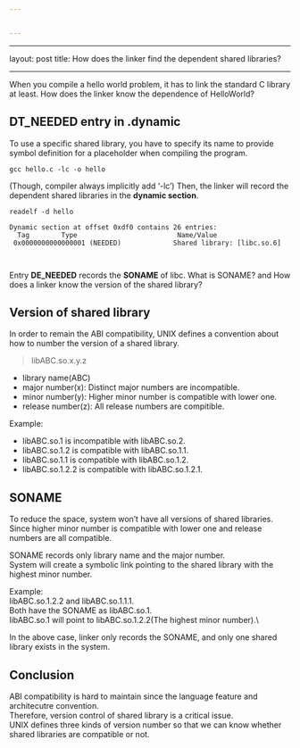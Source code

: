```yaml
---


---
```


<hr>
<p>layout: post
title: How does the linker find the dependent shared libraries?</p>
<hr>
<p>When you compile a hello world problem, it has to link the standard C library at least. How does the linker know the dependence of HelloWorld?</p>
<h2 id="dt_needed-entry-in-.dynamic">DT_NEEDED entry in .dynamic</h2>
<p>To use a specific shared library, you have to specify its name to provide symbol definition for a placeholder when compiling the program.</p>
<pre><code>gcc hello.c -lc -o hello
</code></pre>
<p>(Though, compiler always implicitly add ‘-lc’)
Then, the  linker will record the dependent shared libraries in the <strong>dynamic section</strong>.</p>
<pre><code>readelf -d hello
</code></pre>
<pre><code>Dynamic section at offset 0xdf0 contains 26 entries:
  Tag        Type                         Name/Value
 0x0000000000000001 (NEEDED)             Shared library: [libc.so.6]

</code></pre>
<p>Entry <strong>DE_NEEDED</strong> records the <strong>SONAME</strong> of libc.
What is SONAME? and How does a linker know the version of the shared library?</p>
<h2 id="version-of-shared-library">Version of shared library</h2>
<p>In order to remain the ABI compatibility,  UNIX defines a convention about how to number the version of a shared library.</p>
<blockquote>
<p>libABC.so.x.y.z</p>
</blockquote>
<ul>
<li>library name(ABC)</li>
<li>major number(x): Distinct major numbers are incompatible.</li>
<li>minor number(y): Higher minor number is compatible with lower one.</li>
<li>release number(z): All release numbers are compitible.</li>
</ul>
<p>Example:</p>
<ul>
<li>libABC.so.1 is incompatible with libABC.so.2.</li>
<li>libABC.so.1.2 is compatible with libABC.so.1.1.</li>
<li>libABC.so.1.1 is compatible with libABC.so.1.2.</li>
<li>libABC.so.1.2.2 is compatible with libABC.so.1.2.1.</li>
</ul>
<h2 id="soname">SONAME</h2>
<p>To reduce the space, system won’t have all versions of shared libraries.
Since higher minor number is compatible with lower one and release numbers are all compatible.</p>
<p>SONAME records only library name and the major number.<br>
System will create a symbolic link pointing to the shared library with the highest minor number.</p>
<p>Example:<br>
libABC.so.1.2.2 and libABC.so.1.1.1.<br>
Both have the SONAME as libABC.so.1.<br>
libABC.so.1 will point to libABC.so.1.2.2(The highest minor number).\</p>
<p>In the above case, linker only records the SONAME, and only one shared library exists in the system.</p>
<h2 id="conclusion">Conclusion</h2>
<p>ABI compatibility is hard to maintain since the language feature and architecutre convention.<br>
Therefore, version control of shared library is a critical issue.<br>
UNIX defines three kinds of version number so that we can know whether shared libraries are compatible or not.</p>

